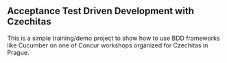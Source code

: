 ## Acceptance Test Driven Development with Czechitas

This is a simple training/demo project to show how to use BDD frameworks like Cucumber on one of Concur workshops organized for Czechitas in Prague.
